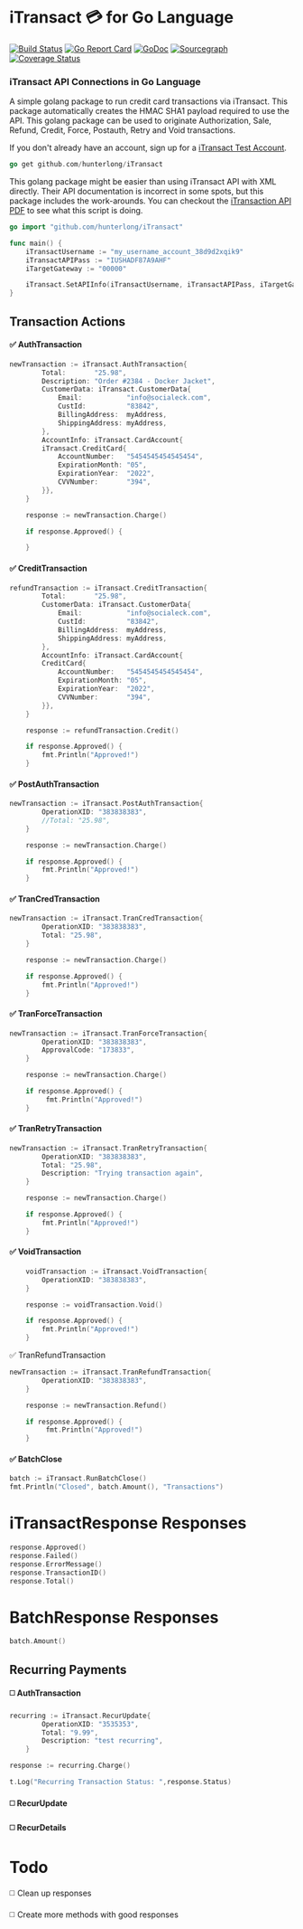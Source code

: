 # iTransact :credit_card: for Go Language
[![Build Status](https://travis-ci.org/hunterlong/iTransact.svg?branch=master)](https://travis-ci.org/hunterlong/iTransact) [![Go Report Card](https://goreportcard.com/badge/github.com/hunterlong/iTransact)](https://goreportcard.com/report/github.com/hunterlong/iTransact) [![GoDoc](https://godoc.org/github.com/hunterlong/iTransact?status.svg)](https://godoc.org/github.com/hunterlong/iTransact) [![Sourcegraph](https://sourcegraph.com/github.com/hunterlong/iTransact/-/badge.svg)](https://sourcegraph.com/github.com/hunterlong/iTransact/?badge) [![Coverage Status](https://coveralls.io/repos/github/hunterlong/iTransact/badge.svg)](https://coveralls.io/github/hunterlong/iTransact)

### iTransact API Connections in Go Language
A simple golang package to run credit card transactions via iTransact. This package automatically creates the HMAC SHA1 payload required to use the API. This golang package can be used to originate Authorization, Sale, Refund, Credit,
Force, Postauth, Retry and Void transactions.

If you don't already have an account, sign up for a [iTransact Test Account](https://secure.itransact.com/merchant/test.html).

```go
go get github.com/hunterlong/iTransact
```

This golang package might be easier than using iTransact API with XML directly.
Their API documentation is incorrect in some spots, but this package includes the work-arounds.
You can checkout the [iTransaction API PDF](http://itransact.com/downloads/PCFullDocument.pdf) to see what this script is doing.

```go
go import "github.com/hunterlong/iTransact"

func main() {
    iTransactUsername := "my_username_account_38d9d2xqik9"
    iTransactAPIPass := "IUSHADF87A9AHF"
    iTargetGateway := "00000"

    iTransact.SetAPIInfo(iTransactUsername, iTransactAPIPass, iTargetGateway, "test")
}
```


## Transaction Actions
#### :white_check_mark: AuthTransaction
```go
newTransaction := iTransact.AuthTransaction{
		Total:       "25.98",
		Description: "Order #2384 - Docker Jacket",
		CustomerData: iTransact.CustomerData{
			Email:           "info@socialeck.com",
			CustId:          "83842",
			BillingAddress:  myAddress,
			ShippingAddress: myAddress,
		},
		AccountInfo: iTransact.CardAccount{
		iTransact.CreditCard{
			AccountNumber:   "5454545454545454",
			ExpirationMonth: "05",
			ExpirationYear:  "2022",
			CVVNumber:       "394",
		}},
	}

	response := newTransaction.Charge()

	if response.Approved() {

	}
```

#### :white_check_mark: CreditTransaction
```go
refundTransaction := iTransact.CreditTransaction{
		Total:       "25.98",
		CustomerData: iTransact.CustomerData{
			Email:           "info@socialeck.com",
			CustId:          "83842",
			BillingAddress:  myAddress,
			ShippingAddress: myAddress,
		},
		AccountInfo: iTransact.CardAccount{
		CreditCard{
			AccountNumber:   "5454545454545454",
			ExpirationMonth: "05",
			ExpirationYear:  "2022",
			CVVNumber:       "394",
		}},
	}

	response := refundTransaction.Credit()

	if response.Approved() {
        fmt.Println("Approved!")
	}
```

#### :white_check_mark: PostAuthTransaction
```go
newTransaction := iTransact.PostAuthTransaction{
		OperationXID: "383838383",
		//Total: "25.98",
	}

	response := newTransaction.Charge()

	if response.Approved() {
        fmt.Println("Approved!")
	}
```

#### :white_check_mark: TranCredTransaction
```go
newTransaction := iTransact.TranCredTransaction{
		OperationXID: "383838383",
		Total: "25.98",
	}

	response := newTransaction.Charge()

	if response.Approved() {
        fmt.Println("Approved!")
	}
```

#### :white_check_mark: TranForceTransaction
```go
newTransaction := iTransact.TranForceTransaction{
		OperationXID: "383838383",
		ApprovalCode: "173833",
	}

	response := newTransaction.Charge()

	if response.Approved() {
         fmt.Println("Approved!")
	}
```

#### :white_check_mark: TranRetryTransaction
```go
newTransaction := iTransact.TranRetryTransaction{
		OperationXID: "383838383",
		Total: "25.98",
		Description: "Trying transaction again",
	}

	response := newTransaction.Charge()

	if response.Approved() {
        fmt.Println("Approved!")
	}
```

#### :white_check_mark: VoidTransaction
``` go
    voidTransaction := iTransact.VoidTransaction{
		OperationXID: "383838383",
	}

	response := voidTransaction.Void()

	if response.Approved() {
	    fmt.Println("Approved!")
	}
```

:white_check_mark: TranRefundTransaction
```go
newTransaction := iTransact.TranRefundTransaction{
		OperationXID: "383838383",
	}

	response := newTransaction.Refund()

	if response.Approved() {
         fmt.Println("Approved!")
	}
```

#### :white_check_mark: BatchClose
```go
batch := iTransact.RunBatchClose()
fmt.Println("Closed", batch.Amount(), "Transactions")
```

# iTransactResponse Responses
```go
response.Approved()
response.Failed()
response.ErrorMessage()
response.TransactionID()
response.Total()
```

# BatchResponse Responses
```go
batch.Amount()
```

## Recurring Payments
#### :white_medium_square: AuthTransaction
```go
recurring := iTransact.RecurUpdate{
		OperationXID: "3535353",
		Total: "9.99",
		Description: "test recurring",
	}

response := recurring.Charge()

t.Log("Recurring Transaction Status: ",response.Status)
```
#### :white_medium_square: RecurUpdate

#### :white_medium_square: RecurDetails

# Todo
:white_medium_square: Clean up responses

:white_medium_square: Create more methods with good responses

